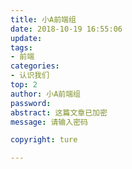 ```yaml
---
title: 小A前端组
date: 2018-10-19 16:55:06
update: 
tags: 
- 前端
categories: 
- 认识我们
top: 2
author: 小A前端组
password: 
abstract: 这篇文章已加密
message: 请输入密码

copyright: ture

---
```

